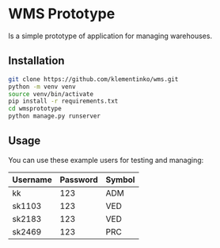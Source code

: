 # WMS Prototype

Is a simple prototype of application for managing warehouses.

## Installation

```bash
git clone https://github.com/klementinko/wms.git
python -m venv venv
source venv/bin/activate
pip install -r requirements.txt
cd wmsprototype
python manage.py runserver
```

## Usage

You can use these example users for testing and managing:

| Username | Password | Symbol |
| --- | --- | --- |
| kk | 123 | ADM |
| sk1103 | 123 | VED |
| sk2183 | 123 | VED |
| sk2469 | 123 | PRC |

